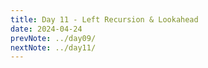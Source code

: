 ```yaml
---
title: Day 11 - Left Recursion & Lookahead
date: 2024-04-24
prevNote: ../day09/
nextNote: ../day11/
---
```

